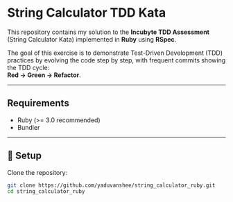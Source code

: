 # String Calculator TDD Kata

This repository contains my solution to the **Incubyte TDD Assessment** (String Calculator Kata) implemented in **Ruby** using **RSpec**.

The goal of this exercise is to demonstrate Test-Driven Development (TDD) practices by evolving the code step by step, with frequent commits showing the TDD cycle:  
**Red → Green → Refactor**.

---

## Requirements

- Ruby (>= 3.0 recommended)
- Bundler

---

## 🚀 Setup

Clone the repository:

```bash
git clone https://github.com/yaduvanshee/string_calculator_ruby.git
cd string_calculator_ruby
```
